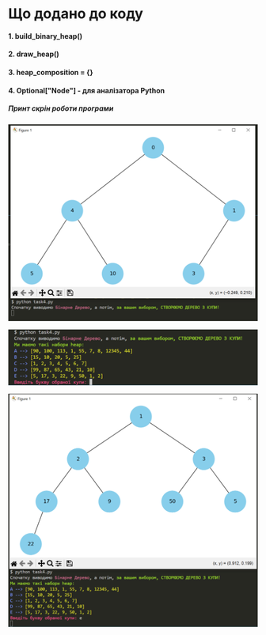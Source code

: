 # Що додано до коду

#### 1. build_binary_heap()
#### 2. draw_heap()
#### 3. heap_composition = {}
#### 4. Optional["Node"] - для аналізатора Python


##### Принт скрін роботи програми


![first_step](assets_task4/first_step.png)


![second_step](assets_task4/second_step.png)


![third_step](assets_task4/third_step.png)